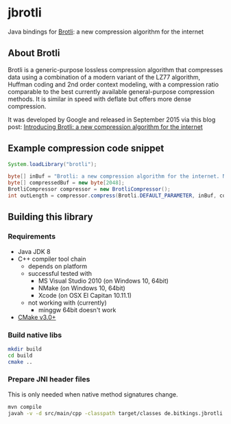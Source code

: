 
jbrotli
=========================================

Java bindings for [Brotli](https://github.com/google/brotli.git): a new compression algorithm for the internet

## About Brotli

Brotli is a generic-purpose lossless compression algorithm that compresses data using a combination of a modern variant of the LZ77 algorithm,
Huffman coding and 2nd order context modeling, with a compression ratio comparable to the best currently available general-purpose compression methods.
It is similar in speed with deflate but offers more dense compression.

It was developed by Google and released in September 2015 via this blog post:
[Introducing Brotli: a new compression algorithm for the internet](http://google-opensource.blogspot.de/2015/09/introducing-brotli-new-compression.html)

## Example compression code snippet

```Java
System.loadLibrary("brotli");

byte[] inBuf = "Brotli: a new compression algorithm for the internet. Now available for Java!".getBytes();
byte[] compressedBuf = new byte[2048];
BrotliCompressor compressor = new BrotliCompressor();
int outLength = compressor.compress(Brotli.DEFAULT_PARAMETER, inBuf, compressedBuf);
```

## Building this library

### Requirements

* Java JDK 8
* C++ compiler tool chain
   * depends on platform
   * successful tested with
      * MS Visual Studio 2010 (on Windows 10, 64bit)
      * NMake (on Windows 10, 64bit)
      * Xcode (on OSX El Capitan 10.11.1)
   * not working with (currently)
      * minggw 64bit doesn't work
* [CMake v3.0+](https://cmake.org/)

### Build native libs

```bash
mkdir build
cd build
cmake ..
```

### Prepare JNI header files

This is only needed when native method signatures change.

```bash
mvn compile
javah -v -d src/main/cpp -classpath target/classes de.bitkings.jbrotli.BrotliCompressor
```

